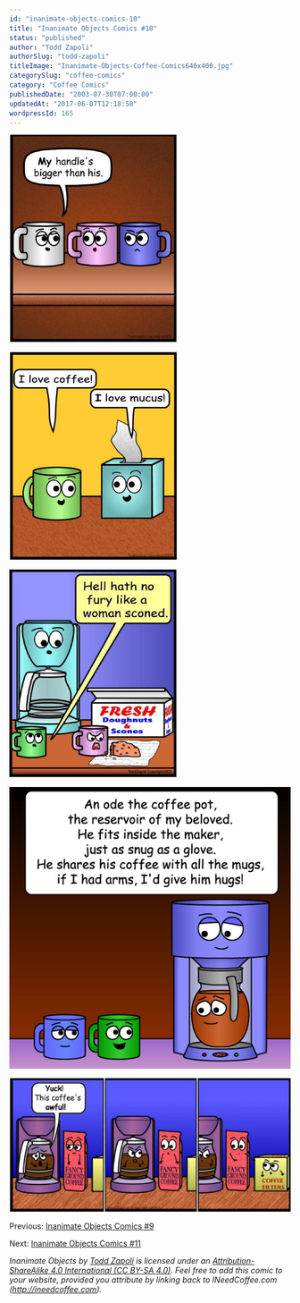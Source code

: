 ```yaml
---
id: "inanimate-objects-comics-10"
title: "Inanimate Objects Comics #10"
status: "published"
author: "Todd Zapoli"
authorSlug: "todd-zapoli"
titleImage: "Inanimate-Objects-Coffee-Comics640x400.jpg"
categorySlug: "coffee-comics"
category: "Coffee Comics"
publishedDate: "2003-07-30T07:00:00"
updatedAt: "2017-06-07T12:18:58"
wordpressId: 165
---
```


![bigger handle](comic-bigger-than-you1.jpg)

![comic love mucus](comic-love-mucus.jpg)

![comic sconed](comic-sconed.jpg)

![Ode to Coffee Pot](20Coffee-Pot.jpg)

[![not my fault](comic-not-my-fault-650x308.jpg)](http://ineedcoffee.com/wp-content/uploads/2003/07/comic-not-my-fault.jpg)

Previous: [Inanimate Objects Comics #9](http://ineedcoffee.com/inanimate-objects-comics-9/)

Next: [Inanimate Objects Comics #11](http://ineedcoffee.com/inanimate-objects-comics-11/)

*Inanimate Objects by [Todd Zapoli](http://ineedcoffee.com/) is licensed under an [Attribution-ShareAlike 4.0 International (CC BY-SA 4.0)](https://creativecommons.org/licenses/by-sa/4.0/). Feel free to add this comic to your website, provided you attribute by linking back to INeedCoffee.com (http://ineedcoffee.com).*